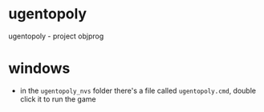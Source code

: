 # ugentopoly
ugentopoly - project objprog


# windows
- in the `ugentopoly_nvs` folder there's a file called `ugentopoly.cmd`, double click it to run the game

